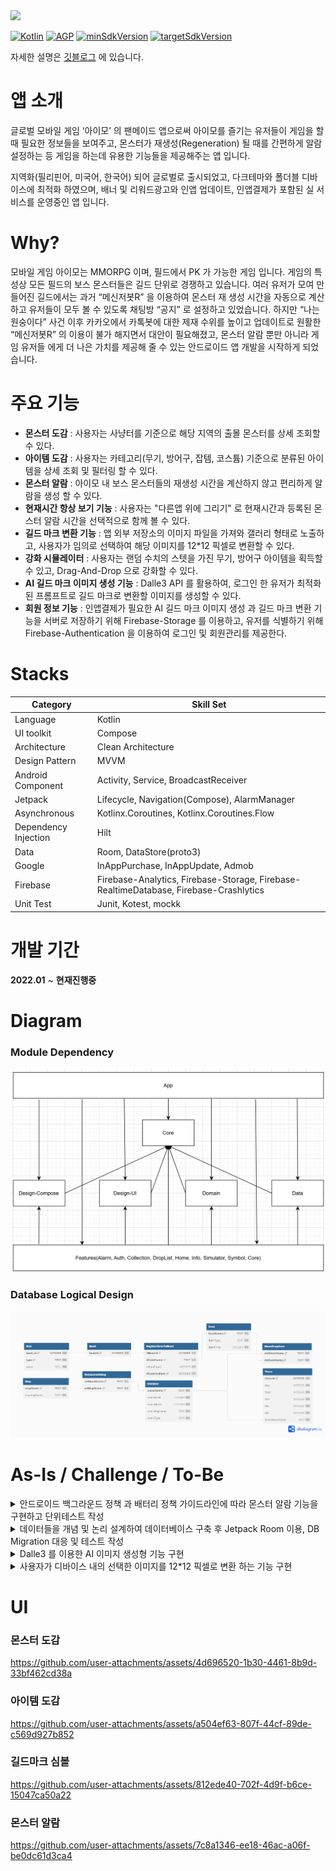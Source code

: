 <a href="https://play.google.com/store/apps/details?id=com.jinproject.twomillustratedbook">
	<img src="https://img.shields.io/badge/PlayStore-vv-4285F4?style=for-the-badge&logo=googleplay&logoColor=white&link=https://play.google.com/store/apps/details?id=com.jinproject.twomillustratedbook" />
</a>

[![Kotlin](https://img.shields.io/badge/Kotlin-2.0.10-blue.svg)](https://kotlinlang.org)
[![AGP](https://img.shields.io/badge/gradle-8.5.0-green.svg)](https://gradle.org/)
[![minSdkVersion](https://img.shields.io/badge/minSdkVersion-26-red)](https://developer.android.com/distribute/best-practices/develop/target-sdk)
[![targetSdkVersion](https://img.shields.io/badge/targetSdkVersion-35-orange)](https://developer.android.com/distribute/best-practices/develop/target-sdk)

자세한 설명은 [깃블로그](https://jowunnal.github.io/categories/#projects "블로그 링크") 에 있습니다.

# 앱 소개

글로벌 모바일 게임 ‘아이모’ 의 팬메이드 앱으로써 아이모를 즐기는 유저들이 게임을 할때 필요한 정보들을 보여주고, 몬스터가 재생성(Regeneration) 될 때를 간편하게 알람 설정하는 등 게임을 하는데 유용한 기능들을 제공해주는 앱 입니다.

지역화(필리핀어, 미국어, 한국어) 되어 글로벌로 출시되었고, 다크테마와 폴더블 디바이스에 최적화 하였으며, 배너 및 리워드광고와 인앱 업데이트, 인앱결제가 포함된 실 서비스를 운영중인 앱 입니다.

# Why?

모바일 게임 아이모는 MMORPG 이며, 필드에서 PK 가 가능한 게임 입니다. 게임의 특성상 모든 필드의 보스 몬스터들은 길드 단위로 경쟁하고 있습니다. 여러 유저가 모여 만들어진 길드에서는 과거 “메신저봇R” 을 이용하여 몬스터 재 생성 시간을 자동으로 계산하고 유저들이 모두 볼 수 있도록 채팅방 “공지” 로 설정하고 있었습니다. 하지만 “나는 원숭이다” 사건 이후 카카오에서 카톡봇에 대한 제재 수위를 높이고 업데이트로 원활한 “메신저봇R” 의 이용이 불가 해지면서 대안이 필요해졌고, 몬스터 알람 뿐만 아니라 게임 유저들 에게 더 나은 가치를 제공해 줄 수 있는 안드로이드 앱 개발을 시작하게 되었습니다.

# 주요 기능

- **몬스터 도감** : 사용자는 사냥터를 기준으로 해당 지역의 출몰 몬스터를 상세 조회할 수 있다.
- **아이템 도감** : 사용자는 카테고리(무기, 방어구, 잡템, 코스튬) 기준으로 분류된 아이템을 상세 조회 및 필터링 할 수 있다.
- **몬스터 알람** : 아이모 내 보스 몬스터들의 재생성 시간을 계산하지 않고 편리하게 알람을 생성 할 수 있다.
- **현재시간 항상 보기 기능** : 사용자는 "다른앱 위에 그리기" 로 현재시간과 등록된 몬스터 알람 시간을 선택적으로 함께 볼 수 있다.
- **길드 마크 변환 기능** : 앱 외부 저장소의 이미지 파일을 가져와 갤러리 형태로 노출하고, 사용자가 임의로 선택하여 해당 이미지를 12*12 픽셀로 변환할 수 있다.
- **강화 시뮬레이터** : 사용자는 랜덤 수치의 스텟을 가진 무기, 방어구 아이템을 획득할 수 있고, Drag-And-Drop 으로 강화할 수 있다.
- **AI 길드 마크 이미지 생성 기능** : Dalle3 API 를 활용하여, 로그인 한 유저가 최적화된 프롬프트로 길드 마크로 변환할 이미지를 생성할 수 있다.
- **회원 정보 기능** : 인앱결제가 필요한 AI 길드 마크 이미지 생성 과 길드 마크 변환 기능을 서버로 저장하기 위해 Firebase-Storage 를 이용하고, 유저를 식별하기 위해 Firebase-Authentication 을 이용하여 로그인 및 회원관리를 제공한다.

# Stacks

| Category | Skill Set |
| ----- | ----- |
| Language | Kotlin |
| UI toolkit | Compose |
| Architecture | Clean Architecture |
| Design Pattern | MVVM |
| Android Component | Activity, Service, BroadcastReceiver |
| Jetpack | Lifecycle, Navigation(Compose), AlarmManager |
| Asynchronous | Kotlinx.Coroutines, Kotlinx.Coroutines.Flow |
| Dependency Injection | Hilt |
| Data | Room, DataStore(proto3) |
| Google | InAppPurchase, InAppUpdate, Admob |
| Firebase | Firebase-Analytics, Firebase-Storage, Firebase-RealtimeDatabase, Firebase-Crashlytics |
| Unit Test | Junit, Kotest, mockk |

# 개발 기간

**2022.01** ~ **현재진행중**

# Diagram

### Module Dependency

<img src="documentation/module_diagram.PNG" />

### Database Logical Design

<img src="documentation/db_logical_diagram.png" />

# As-Is / Challenge / To-Be

<details>
<summary>안드로이드 백그라운드 정책 과 배터리 정책 가이드라인에 따라 몬스터 알람 기능을 구현하고 단위테스트 작성</summary>
<div markdown="1">

### As-Is
- 몬스터 이름을 Spinner에서 선택한 뒤 "추가하기" 버튼을 누르면 “자주 사용하는 몬스터 리스트”에 등록된다.
  - 등록된 몬스터들은 버튼으로 노출되며, 클릭하면 죽은 시간을 입력할 수 있는 NumberPicker 가 BottomSheet 로 노출된다.
  - 죽은 시간을 입력한 뒤 "시작하기" 버튼을 누르면 몬스터의 재 생성 시간을 계산한 뒤 **알람을 생성**한다.
- 생성된 알람들은 현재 진행중인 알람 내역에서 조회할 수 있다.
- 몬스터 알람 간격은 NumberPicker 로 변경할 수 있다. 기본적으로 두개의 알람이 각각 5분, 10분 전 으로 생성된다.
- 사용자가 선택하여 현재시간과 함께 등록된 몬스터 알람의 재생성 시간을 Overlay 로 볼 수 있다.
- 알람은 지정된 시간에 Notification 을 생성하고, Notification 에서는 "알람 재생성" 버튼으로 현재 시간을 기준으로 몬스터 알람을 재 생성 할 수 있다.
- 알람을 생성하기 위한 비즈니스 로직에 대한 검증을 위해 단위테스트를 작성한다.

### Challenge
- 알람 생성
  - 몬스터의 재 생성 시간은 최대 7일 까지 걸릴 수 있고, 앱이 **백그라운드**에 있거나 디바이스가 **도즈모드**에 진입해도 **정시** 에 울려야 함
  - 따라서 **AlarmManager#setAlarmClock** 으로 알람을 생성하고, **BroadcastReceiver** 에서 수신하여 **Notification** 을 발생시킴
    - **BroadcastReceiver** 는 onReceive 콜백을 빠르게 실행시킨 뒤, 프로세스가 종료되기 때문에 알람 데이터 저장 및 재설정 작업은 별도의 백그라운드용 Service 로 데이터 전달 후 실행
- 알람 생성 로직
  - 입력 받은 몬스터 이름으로, Database 에서 몬스터 정보를 가져와 재 생성 시간을 현재 시간을 기준으로 계산하여 AlarmManager#setAlarmClock 으로 알람을 생성
  - 몬스터 이름으로 "등록되어 있는 알람 리스트" 에 있다면, update 없다면, insert
  - 알람이 생성 완료되었다면 Dialog 를 띄워주고, "등록되어 있는 알람 리스트" 목록을 갱신
- 알람 재 생성
  - **Notification**에 "알람 재생성" Action 추가, **PendingIntent#getService** 으로 백그라운드용 서비스를 실행하여 알람을 재 생성
    - Notification은 별도의 프로세스인 NotificationService 에서 intent 를 실행하기 때문에 PendingIntent 가 필수적이며, Scheduling API 를 사용할 수 없음 
    - BroadcastReceiver 에서 처리하기에 알람 생성 및 알람 리스트 DB 쿼리 로직의 소요 시간이 길기 때문에 특성상 적합하지 않아 Service 이용
    - 또한, 알람 재생성은 백그라운드에서 Notification에 의해 실행되므로 foregroundService 를 요청할 수 없으므로 백그라운드용 Service 이용
- 단위테스트 작성
  - 알람 생성 로직에 대해 kotlin 언어 기반 라이브러리인 **mockk** 로 주입하고, **kotest** 이용하여 단위테스트 작성 및 실행

### To-Be
- 몬스터 알람 생성에 대한 편리한 사용자 경험을 제공할 수 있었습니다.
- 백그라운드 작업의 실행에 적합한 컴포넌트와 API 를 선택하고, 활용할 수 있게 되었습니다.
- 백그라운드 작업이 배터리와 사용자 경험에 영향을 줄 수 있고, 이에 따른 구글의 제약 및 대안의 방향과 같은 전반적 안드로이드 생태계에 대해 학습하였습니다.
- 앱의 핵심 기능에 대해 단위테스트의 중요성을 깨닫았고, 테스트 가능한 코드를 작성하기 위한 의존성 주입과 추상화 전략에 대해 학습했습니다.

</div>
</details>

<details>
<summary>데이터들을 개념 및 논리 설계하여 데이터베이스 구축 후 Jetpack Room 이용, DB Migration 대응 및 테스트 작성</summary>
<div markdown="1">

### As-Is
- 몬스터 도감, 아이템 도감, 몬스터 알람, 강화 시뮬레이터 기능에 사용할 데이터들이 필요하다.

### Challenge
- 데이터 저장은 Local **Database** 선택
  - 클라이언트 기반의 앱으로, 서버로 부터 데이터를 요청하지 않음
  - **DataStore** 를 사용하기에는 너무 많고 복잡한 데이터
  - 따라서, **Database**로 데이터를 저장하고 관리하는 방법을 선택
- Database 활용으로 **Jetpack Room** 선택
  - 안드로이드의 DBMS 는 **SQLite**
  - **SQLite** 를 직접 이용하기에는 많은 상용구로 **보일러 플레이트** 가 발생하고, Migration 과 같은 **DB 관리에 어려움**이 존재
  - **어노테이션**으로 보일러 플레이트를 줄이고, **Kotlinx.Coroutines 를 지원**하여 DB 관리에 다양한 API 를 제공해주는 **JetPack Room** 을 선택
  - [직접 개념적 설계](https://jowunnal.github.io/projects/%EC%95%84%EC%9D%B4%EB%AA%A8%EC%9E%A1%ED%95%99%EB%8F%84%EA%B5%AC_1.7.2_%EC%97%85%EB%8D%B0%EC%9D%B4%ED%8A%B8/ "link")로 **E-R 다이어그램**을 산출후 논리적 설계로 테이블 관계도를 구성
- Room DB Migration
  - 리펙토링 과정에 DB에 **중대한 변경점들이 크게 발생**하여 **수동이전** 코드를 작성하고, **crash 를 방지하기 위해** Migration 에 대한 테스트 작성 후 수행

### To-Be
- 앱내에서 Local 데이터를 저장하는 방법인 **SharedPerferences**, **DataStore** 와 **Room** 에 대해 학습했고, 상황에 따라 적절히 선택할 수 있게 되었습니다.

</div>
</details>

<details>
<summary>Dalle3 를 이용한 AI 이미지 생성형 기능 구현</summary>
<div markdown="1">

### As-Is
- 사용자들이 길드 마크로 변환하기 위해 별도의 이미지들을 가져와야 했다.
- 이미지를 가져오지 않고, 서비스 내에서 이미지를 생성하고 변환하기 까지의 솔루션을 제공할 필요가 있다.

### Challenge
- 이미지 생성형 AI 로 Dalle3 활용
  - 생성형 AI 는 온디바이스 혹은 서버기반의 서드파티를 활용해야 하는데, 온디바이스로 처리하기에 이미지처리 학습모델의 크기가 경량화 되어도 GB단위로 너무 크다는 단점 존재
  - 앱 번들과 함께 배포하기 에는 Google Play 정책상 맞지 않고, 클라이언트 기반의 서비스기 때문에 Google Cloud 와 같은 서드파티를 이용해야 하는데, 업로드 및 다운로드의 양이 너무 크다는 단점 존재
  - 따라서, 다른 생성형 AI 와는 달리 이미지의 경우 서버기반의 API 를 활용해야 했고, 가격과 성능이 괜찮은 Dalle3 를 선택
- Dalle 는 파인튜닝이 불가능
  - Dalle 는 이미지를 생성 범용 모델이고, 길드 마크에 이용될 원하는 형태의 이미지를 생성하기 어려운 문제 발생
  - 따라서, 사용자가 입력한 텍스트 프롬프트와 길드 마크에 이용될 형태로 추가의 프롬프트를 함께 API로 전달하여 최적화
- Dalle 이용의 비용 문제
  - Dalle 를 이용하는데는 비용이 들기 때문에, Firebase-Realtime Database 와 인앱결제를 통해 사용횟수를 얻도록 구현
  - 결제한 유저의 사용횟수와 결제한 길드마크 정보를 저장하는 용도로 유저를 식별할 필요가 있기 때문에 Firebase-Authentication 을 이용한 회원관리를 구현
- 채팅 형태의 UX
  - 일반적인 생성형 AI 와 유사한 채팅 형태의 UX 제공(무한스크롤, 스크롤바, 입력 채팅 바 등)
  - 사용자가 EditTextField 에 프롬프트를 입력하면, 최적화된 프롬프트로 이미지를 요청하고, Coil 로 노출
- 이미지 요청 및 저장
  - OkHttpClient 로 이미지 요청 후, 파일서버의 url 을 노출하고, ContentResolver 로 앱 외부의 저장소에 이미지를 저장
  - 비동기로 수행하기 위해 Kotlinx.Coroutines 활용
### To-Be
- 이미지 변환 뿐만 아니라, 생성까지의 솔루션을 제공하여 더 나은 사용자 경험을 제공할 수 있게 되었습니다.
- 최적화된 http 요청 및 응답을 책임지는 OkHttpClient 와 http 메소드나 요청 및 응답을 객체로의 변환에 대한 추상화로 더 편리하고 보일러 플레이트를 줄여주는 Retrofit 에 대해 학습할 수 있었습니다.
- 생성형 AI 에 관한 전반적인 지식들을 얻고 경험할 수 있었습니다.

</div>
</details>

<details>
<summary>사용자가 디바이스 내의 선택한 이미지를 12*12 픽셀로 변환 하는 기능 구현</summary>
<div markdown="1">

### As-Is
- 앱 외부의 디바이스 저장 공간에 있는 이미지들을 커스텀 갤러리 화면에 노출한다.
    - 갤러리의 모든 이미지들은 확대하기 버튼이 함께 노출되며, 클릭시 상세 이미지 화면으로 전환된다.
    - 100개 단위의 이미지를 페이징 처리하여 **무한 스크롤**로 가져온다.
    - 갤러리에는 **스크롤 바** 와 "최상단으로 이동하기" 버튼이 있다.
- 사용자는 임의의 이미지를 클릭하면, "길드 마크 심볼 화면"으로 이동한다.
- "길드 마크 심볼 화면"에서 이미지의 원본과 함께 12*12 픽셀로 변환된 작은 크기의 미리보기를 제공한다.
- 사용자는 미리보기 이미지를 확인하고 변환을 원한다면, 변환하기 버튼을 누른다.
- 변환을 위해서는 인앱 결제가 실행되며, 결제가 완료 되면 다음 4가지가 노출된다.
    - 이미지의 변환된 12*12 픽셀
        - 12*12 픽셀들은 인게임에서 함께 보기 위해 Overlay 로 노출된다.
    - 사용된 색상들을 “색상 팔레트”로 노출
        - 색상 팔레트에 있는 색상을 클릭하면, 해당 색상이 사용된 픽셀만 표시된다.
    - 색상들을 공통화 하기 위한 “색상 정밀도” 의 입력 SeekBar
        - 색상 정밀도에 따라 색상 팔레트의 색상이 공통화 되어 노출된다.
    - 12*12 픽셀로 변환된 작은 형태의 미리보기

### Challenge
- 커스텀 갤러리
  - why?
    - 안드로이드 14 버전 부터 앱 외부의 저장소로 부터 이미지를 가져오는 권한에 대한 제한이 강화되면서 특별한 사용사례가 아니면 **Photo Picker** 를 사용하는 것이 강제
    - 하지만 "길드 마크 심볼 생성" 기능은 앱의 핵심 기능이고, 사용자의 접근이 빈번하게 이루어질 수 있으며, 이미지에 대한 변환을 수행하는 기능이 제공되기 때문에 READ_MEDIA_IMAGES 권한 사용 승인
    - 또한 Dynamic 한 UI Component 를 개발하고자 하는 목적이 있었으므로 **Photo Picker** 대신 **커스텀 갤러리**를 구현하는 방법을 선택
  - How?
    - **READ_MEDIA_IMAGES** 와 안드로이드 14 버전 이상 이라면 추가로 **READ_MEDIA_VISUAL_USER_SELECTED** 에 대한 권한을 요청
    - 승인된 권한에 맞게 앱 외부의 저장소로 부터 **ContentResolver** 로 가장 최근에 수정된 이미지 순서대로 100개를 가져옴
    - 갤러리 LazyList 의 한 아이템 view size 에 이미지 개수를 곱하여 **스크롤 바의 위치**를 계산하여 표시
    - "최상단으로 이동하기" 버튼을 클릭시 **LazyListState#animateScrollToItem** 으로 이동
    - 버튼과 스크롤바는 **코루틴을 활용한 타이머**로 3초간 스크롤이 발생하지 않으면 자동으로 사라지도록 구현
- 결제
  - 인앱 결제는 **gms** 의 **InAppPurchase** 를 이용
- 12*12 픽셀의 이미지 변환
  - 사용자가 선택한 이미지의 contentURI 로 **ImageDecoder#decodeBitmap** 을 이용하여 비트맵 객체를 생성
  - 해당 비트맵을 **Bitmap#createScaledBitmap** 을 이용하여 12*12 픽셀 로 변환
  - 변환된 비트맵을 **Bitmap#getPixels** 을 이용하여 색상 배열을 추출하고, 색상 정밀도 범위 내에서 비슷한 **색상들을 공통화** 하여 노출
    - 비슷한 색상들을 공통화 하는 이유는 UX를 고려하여 육안으로 구분하기 힘들 정도의 비슷한 색상들이 "색상 팔레트" 에 나뉘어져 존재하는 문제 때문
    - **색상 공통화 알고리즘**
      - "색상 팔레트" 로 담을 리스트를 생성
      - 12*12 크기의 변환된 색상 배열에 대해 완전 탐색
        - 해당 색상과 "색상 팔레트" 리스트의 색상들과의 rgb 값 차이가 "색상 정밀도" 수치 범위 내에 있다면 리스트에 추가하지 않고 반복을 종료
        - 색상 리스트의 끝까지 없다면, 리스트에 추가
      - 마지막으로 "색상 팔레트" 리스트를 rgb 값 순서대로 정렬하여 반환


### To-Be
- **Bitmap(래스터)** 과 **Vector(백터)** 이미지 파일 포맷의 종류인 **png, jpg, webp, svg** 에 대한 장단점 및 차이를 알고 적용할 수 있었습니다.
  - 기존의 png 이미지를 구글에서 개발한 webp 이미지로 변환하여 앱의 크기를 경량화 할 수 있었습니다. (R8 활성화와 함께 앱크기 기존 65mb -> 20mb으로 약 70% 개선)
- **android.graphics.Bitmap** 의 다양한 API 들을 활용하면서 **이미지 처리에 대한 이해**를 넓힐 수 있었습니다.

</div>
</details>
 
# UI

### 몬스터 도감

https://github.com/user-attachments/assets/4d696520-1b30-4461-8b9d-33bf462cd38a

### 아이템 도감

https://github.com/user-attachments/assets/a504ef63-807f-44cf-89de-c569d927b852

### 길드마크 심볼

https://github.com/user-attachments/assets/812ede40-702f-4d9f-b6ce-15047ca50a22

### 몬스터 알람

https://github.com/user-attachments/assets/7c8a1346-ee18-46ac-a06f-be0dc61d3ca4
